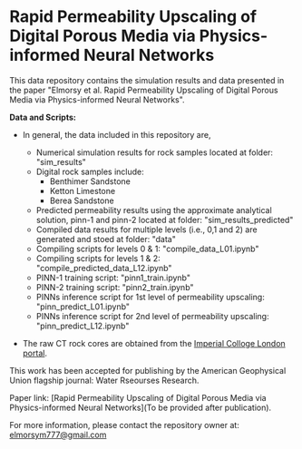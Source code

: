 # Rapid Permeability Upscaling of Digital Porous Media via Physics-informed Neural Networks

This data repository contains the simulation results and data presented in the paper "Elmorsy et al. Rapid Permeability Upscaling of Digital Porous Media via Physics-informed Neural Networks".

**Data and Scripts:**

- In general, the data included in this repository are,
	- Numerical simulation results for rock samples located at folder: "sim_results"
 	- Digital rock samples include:
		- Benthimer Sandstone
		- Ketton Limestone
		- Berea Sandstone 
 	- Predicted permeability results using the approximate analytical solution, pinn-1 and pinn-2 located at folder: "sim_results_predicted"
  	- Compiled data results for multiple levels (i.e., 0,1 and 2) are generated and stoed at folder: "data"
  	- Compiling scripts for levels 0 & 1: "compile_data_L01.ipynb"
  	- Compiling scripts for levels 1 & 2: "compile_predicted_data_L12.ipynb"
  	- PINN-1 training script: "pinn1_train.ipynb"
  	- PINN-2 training script: "pinn2_train.ipynb"
  	- PINNs inference script for 1st level of permeability upscaling: "pinn_predict_L01.ipynb"
  	- PINNs inference script for 2nd level of permeability upscaling: "pinn_predict_L12.ipynb"
    
- The raw CT rock cores are obtained from the [Imperial Colloge London portal](https://www.imperial.ac.uk/earth-science/research/research-groups/pore-scale-modelling/micro-ct-images-and-networks/).

This work has been accepted for publishing by the American Geophysical Union flagship journal: Water Rseourses Research.

Paper link: [Rapid Permeability Upscaling of Digital Porous Media via Physics-informed Neural Networks](To be provided after publication).

For more information, please contact the repository owner at: elmorsym777@gmail.com

